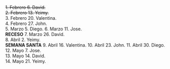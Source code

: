 ~~1. Febrero 6. David.~~  
~~2. Febrero 13. Yeimy.~~  
3. Febrero 20. Valentina.  
4. Febrero 27. John.   
5. Marzo 5. Diego.
6. Marzo 11. Jose.  
**RECESO**
7. Marzo 26. David.  
8. Abril 2. Yeimy.  
**SEMANA SANTA**
9. Abril 16. Valentina.
10. Abril 23. John.
11. Abril 30. Diego.
12. Mayo 7.  Jose.  
13. Mayo 14. David.  
14. Mayo 21. Yeimy.  

